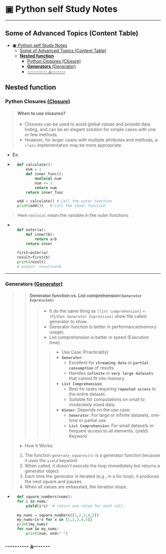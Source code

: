 # ▣ Python self Study Notes

---

## Some of Advanced Topics (Content Table)

- [▣ Python self Study Notes](#-python-self-study-notes)
  - [Some of Advanced Topics (Content Table)](#some-of-advanced-topics-content-table)
  - [**Nested function**](#nested-function)
    - [Python Closures (Closure)](#python-closures-closure)
    - [**Generators** (Generator)](#generators-generator)
    - [---------- 🔝-------](#------------------)
<!-- 
1. []()
2. []()
3. []()
4. []()
5. []()
6.  []()
7.  []()
8.  
9.  -->

## **Nested function**

### Python Closures [(Closure)](closure.py)

> #### When to use closures?
>
> - Closures can be used to avoid global values and provide data hiding, and can be an elegant solution for simple cases with one or few methods.
> - However, for larger cases with multiple attributes and methods, a `class` implementation may be more appropriate.

- Ex:

- ```python
    def calculate():
        num = 1
        def inner_func():
            nonlocal num
            num += 2
            return num
        return inner_func

    odd = calculate() # Call the outer function
    print(odd())   # Call the inner function
    ```

> Here `nonlocal` mean the variable in the outer functions

- ```python
 
    def outer(a):
        def inner(b):
            return a+b
        return inner
    
    first=outer(a)
    result=first(b)
    print(result)
    # output: result=a+b
    ```

---

### **Generators** [(Generator)](generator.py)
>
>> #### Generator function vs. List comprehension`(Generator Expression)`
>>
>>> - It do the same thing as `[list comprehension]` = `(Python Generator Expression)` show file called generator to show.
>>> - Generator function is better in performance(memory usage).
>>> - List comprehension is better in speed (Execution time).
>>>
>>>> - Use Case (Practicality)
>>>> - **`Generator`**:
>>>>   - Excellent for **`streaming data`** or **`partial consumption`** of results.
>>>>   - Handles **`infinite`** or **`very large datasets`** that cannot fit into memory.
>>>> - **`List Comprehension`**:
>>>>   - Best for tasks requiring **`repeated access`** to the entire dataset.
>>>>   - Suitable for computations on small to moderately sized data.
>>>> - **`Winner`**: Depends on the use case:
>>>>   - **`Generator`**: For large or infinite datasets, one-time or partial use.
>>>>   - **`List Comprehension`**: For small datasets or frequent access to all elements.
>> (yield) Keyword
>
> - How It Works:
>
> 1. The function `generate_squares(n)` is a generator function because it uses the `yield` keyword.
> 2. When called, it doesn't execute the loop immediately but returns a generator object.
> 3. Each time the generator is iterated (e.g., in a for loop), it produces the next square and pauses.
> 4. When all values are exhausted, the iteration stops.
>
>

- ```python
    def square_numbers(nums):
    for i in nums:
        yield(i*i)  # return one value for each call.
    
    my_nums = square_numbers([1,2,3,4,5])
    my_nums=[x*x for x in [1,2,3,4,5]]
    print(my_nums)
    for num in my_nums:
        print(num, end=" ")
    ```

### ---------- [🔝](#-python-self-study-notes)-------
